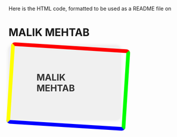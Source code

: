 Here is the HTML code, formatted to be used as a README file on
<h1>MALIK MEHTAB</h1>

<div style="position: relative; width: 300px; height: 200px; background-color: #f0f0f0; border-radius: 10px; box-shadow: 0 0 10px rgba(0, 0, 0, 0.1);">
  <div style="position: absolute; top: 50%; left: 50%; transform: translate(-50%, -50%); font-size: 24px; font-weight: bold; color: #333;">MALIK MEHTAB</div>
  <div style="position: absolute; top: 0; left: 0; width: 100%; height: 100%; border-radius: 10px; border: 10px solid transparent; border-top-color: #ff0000; border-right-color: #00ff00; border-bottom-color: #0000ff; border-left-color: #ffff00; animation: rotate 5s linear infinite;">
    <style>
      @keyframes rotate {
        0% {
          transform: rotate(0deg);
        }
        100% {
          transform: rotate(360deg);
        }
      }
    </style>
  </div>
</div>
